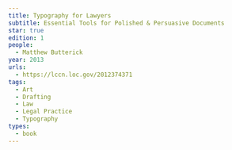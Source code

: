```yaml
---
title: Typography for Lawyers
subtitle: Essential Tools for Polished & Persuasive Documents
star: true
edition: 1
people:
  - Matthew Butterick
year: 2013
urls:
  - https://lccn.loc.gov/2012374371
tags:
  - Art
  - Drafting
  - Law
  - Legal Practice
  - Typography
types:
  - book
---
```

